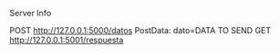 Server Info

POST       http://127.0.0.1:5000/datos        PostData: dato=DATA TO SEND 
GET        http://127.0.0.1:5001/respuesta
